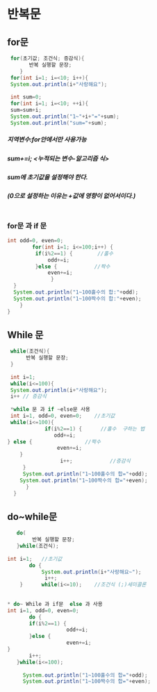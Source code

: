# 반복문
## for문
````java
 for(초기값; 조건식; 증감식){
       반복 실행할 문장;
    }
 for(int i=1; i=<10; i++){
 System.out.println(i+"사랑해요");
 
 int sum=0;
 for(int i=1; i=<10; ++i){
 sum=sum+i;
 System.out.println("1~"+i+"="+sum);
 System.out.println("sum="+sum);
 `````
 #####  지역변수:for안에서만 사용가능
 ##### sum+=i; <누적되는 변수-알고리즘 식>
 ##### sum에 초기값을 설정해야 한다.
 #####  (0으로 설정하는 이유는 +값에 영향이 없어서이다.)
``````
```````
 
### for문 과 if 문 
``````java
int odd=0, even=0;
		for(int i=1; i<=100;i++) {
		 if(i%2==1) {        //홀수
			 odd+=i;
		 }else {            //짝수
			 even+=i;
		      }
  }
  System.out.println("1~100홀수의 합:"+odd);
  System.out.println("1~100짝수의 합:"+even);
    }
}

````````
## While 문
`````java
 while(조건식){
      반복 실행할 문장;
 }
 
 int i=1;
 while(i<=100){
 System.out.println(i+"사랑해요");
 i++ // 증감식
 
 *while 문 과 if ~else문 사용
 int i=1, odd=0, even=0;    //초기값
 while(i<=100){
			if(i%2==1) {      //홀수  구하는 법 
		       odd+=i;
} else {                 //짝수
			    even+=i;
	}
			     i++;            //증감식
     }
     System.out.println("1~100홀수의 합="+odd);
    System.out.println("1~100짝수의 합="+even);
      }
  }
 ```````
 ## do~while문
 `````java
    do(
         반복 실행할 문장;
    }while(조건식);
    
 int i=1;   //초기값
		do {
			System.out.println(i+"사랑해요~");
		     i++;	     
	 }      while(i<=10);    //조건식 (;)세미콜론    
   
   
* do~ While 과 if문  else 과 사용
 int i=1, odd=0, even=0; 
		do {
		if(i%2==1) {
				    odd+=i;
		}else {
			    	even+=i;
}
		i++;
	}while(i<=100);
	
	  System.out.println("1~100홀수의 합="+odd);
	  System.out.println("1~100짝수의 합="+even);
 

